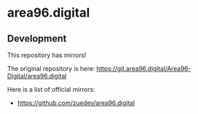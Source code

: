 # area96.digital

## Development

This repository has mirrors!

The original repository is here: https://git.area96.digital/Area96-Digital/area96.digital

Here is a list of official mirrors:

- https://github.com/zuedev/area96.digital

